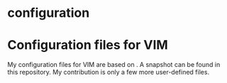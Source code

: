# configuration
Configuration files for VIM
===

My configuration files for VIM are based on . A snapshot can be found in this repository. My contribution is only a few more user-defined files.
